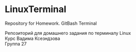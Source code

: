 # LinuxTerminal
Repository for Homework. GitBash Terminal

Репозиторий для домашнего задания по терминалу Linux  
Курс Вадима Ксезндзова  
Группа 27  
